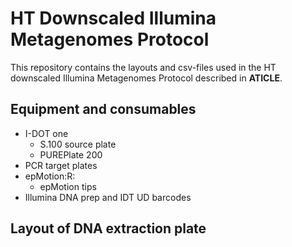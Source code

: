 # HT Downscaled Illumina Metagenomes Protocol

This repository contains the layouts and csv-files used in the HT downscaled Illumina Metagenomes Protocol described in **ATICLE**.

## Equipment and consumables
- I-DOT one
    + S.100 source plate
    + PUREPlate 200
- PCR target plates
- epMotion:R:
    + epMotion tips
- Illumina DNA prep and IDT UD barcodes

## Layout of DNA extraction plate


